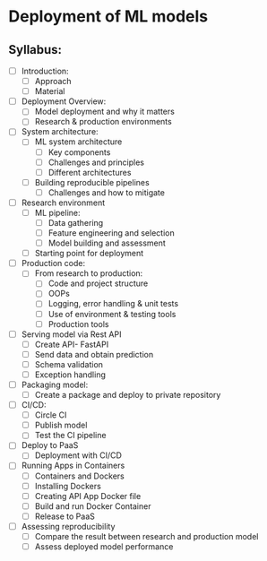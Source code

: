 # Deployment of ML models

## Syllabus:

- [ ] Introduction: 
  - [ ] Approach
  - [ ] Material
- [ ] Deployment Overview:
  - [ ] Model deployment and why it matters
  - [ ] Research & production environments
- [ ] System architecture:
  - [ ] ML system architecture
    - [ ] Key components
    - [ ] Challenges and principles
    - [ ] Different architectures
  - [ ] Building reproducible pipelines
    - [ ] Challenges and how to mitigate
- [ ] Research environment
  - [ ] ML pipeline:
    - [ ] Data gathering
    - [ ] Feature engineering and selection
    - [ ] Model building and assessment
  - [ ] Starting point for deployment
- [ ] Production code:
  - [ ] From research to production:
    - [ ] Code and project structure
    - [ ] OOPs
    - [ ] Logging, error handling & unit tests
    - [ ] Use of environment & testing tools
    - [ ] Production tools
- [ ] Serving model via Rest API
  - [ ] Create API- FastAPI
  - [ ] Send data and obtain prediction
  - [ ] Schema validation
  - [ ] Exception handling
- [ ] Packaging model:
  - [ ] Create a package and deploy to private repository
- [ ] CI/CD:
  - [ ] Circle CI
  - [ ] Publish model
  - [ ] Test the CI pipeline
- [ ] Deploy to PaaS
  - [ ] Deployment with CI/CD
- [ ] Running Apps in Containers
  - [ ] Containers and Dockers
  - [ ] Installing Dockers
  - [ ] Creating API App Docker file
  - [ ] Build and run Docker Container
  - [ ] Release to PaaS
- [ ] Assessing reproducibility
  - [ ] Compare the result between research and production model
  - [ ] Assess deployed model performance